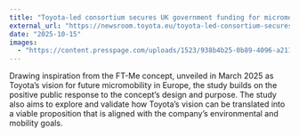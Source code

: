 ```yaml
---
title: "Toyota-led consortium secures UK government funding for micromobility feasibility study"
external_url: "https://newsroom.toyota.eu/toyota-led-consortium-secures-uk-government-funding-for-micromobility-feasibility-study/"
date: "2025-10-15"
images:
  - "https://content.presspage.com/uploads/1523/938b4b25-0b89-4096-a211-4899b547fa99/800_2025toyotaft-meexterior31.jpg?10000"
---
```


Drawing inspiration from the FT-Me concept, unveiled in March 2025 as Toyota’s vision for future micromobility in Europe, the study builds on the positive public response to the concept’s design and purpose. The study also aims to explore and validate how Toyota’s vision can be translated into a viable proposition that is aligned with the company’s environmental and mobility goals.